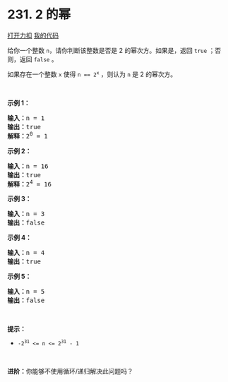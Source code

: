 # 231. 2 的幂

[打开力扣](https://leetcode.cn/problems/power-of-two) [我的代码](231.power_of_two.py)

给你一个整数 <code>n</code>，请你判断该整数是否是 2 的幂次方。如果是，返回 <code>true</code> ；否则，返回 <code>false</code> 。

如果存在一个整数 <code>x</code> 使得 <code>n == 2<sup>x</sup></code> ，则认为 <code>n</code> 是 2 的幂次方。

 

<strong>示例 1：</strong>

<pre>
<strong>输入：</strong>n = 1
<strong>输出：</strong>true
<strong>解释：</strong>2<sup>0</sup> = 1
</pre>

<strong>示例 2：</strong>

<pre>
<strong>输入：</strong>n = 16
<strong>输出：</strong>true
<strong>解释：</strong>2<sup>4</sup> = 16
</pre>

<strong>示例 3：</strong>

<pre>
<strong>输入：</strong>n = 3
<strong>输出：</strong>false
</pre>

<strong>示例 4：</strong>

<pre>
<strong>输入：</strong>n = 4
<strong>输出：</strong>true
</pre>

<strong>示例 5：</strong>

<pre>
<strong>输入：</strong>n = 5
<strong>输出：</strong>false
</pre>

 

<strong>提示：</strong>

<ul>
	<li><code>-2<sup>31</sup> <= n <= 2<sup>31</sup> - 1</code></li>
</ul>

 

<strong>进阶：</strong>你能够不使用循环/递归解决此问题吗？

